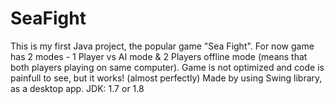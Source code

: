 # SeaFight
This is my first Java project, the popular game "Sea Fight". For now game has 2 modes - 1 Player vs AI mode &amp; 2 Players offline mode (means that both players playing on same computer). Game is not optimized and code is painfull to see, but it works! (almost perfectly)
Made by using Swing library, as a desktop app. 
JDK: 1.7 or 1.8
